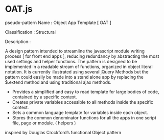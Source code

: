 
OAT.js
===
pseudo-pattern
Name : Object App Template [ OAT ]

Classification : Structural

Description :

A design pattern intended to streamline the javascript module writing process [ for front end apps ], reducing redundancy by abstracting the most used settings and helper functions. The pattern is designed to be implemented in a readable stream of functions, organized in object literal notation. It is currently illustrated using several jQuery Methods but the pattern could easily be made into a stand alone app by replacing the $.extend method and using traditional ajax methods.

<ul>
<li>   Provides a simplified and easy to read template for large bodies of code, contained by a specific context. </li>
<li>  Creates private variables accessible to all methods inside the specific context.</li>
<li>  Sets a common language template for variables inside each object. </li>
<li>   Stores the common denominator functions for all the apps in one script file, page or module. ( helpers ) </li>
</ul>	
	
	



inspired by Douglas Crockford’s functional Object pattern
